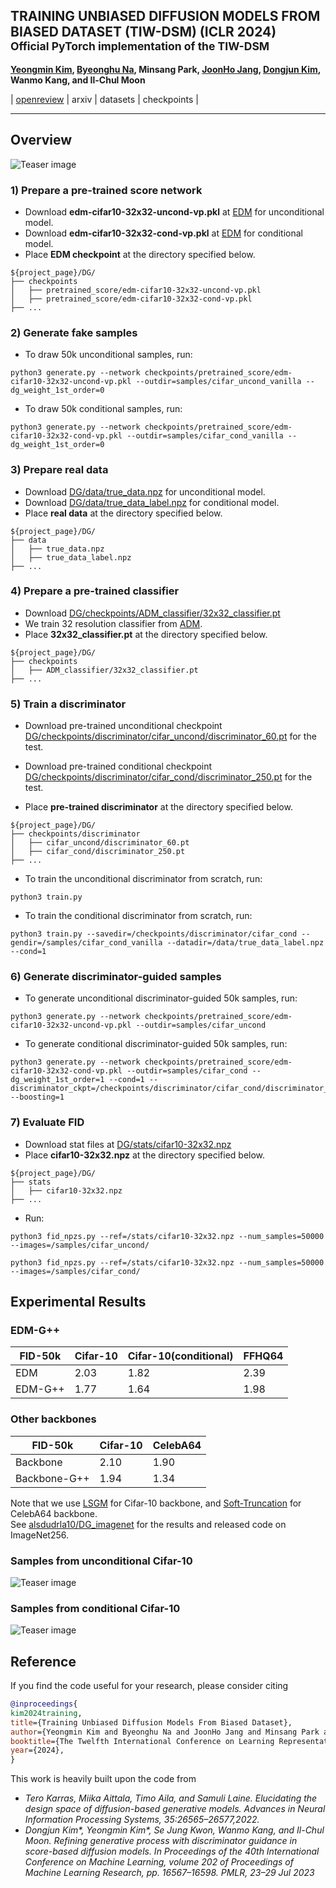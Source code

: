 ## TRAINING UNBIASED DIFFUSION MODELS FROM BIASED DATASET (TIW-DSM) (ICLR 2024) <br><sub>Official PyTorch implementation of the TIW-DSM </sub>



**[Yeongmin Kim](https://sites.google.com/view/yeongmin-space/%ED%99%88), [Byeonghu Na](https://sites.google.com/view/byeonghu-na), Minsang Park, [JoonHo Jang](https://sites.google.com/view/joonhojang), [Dongjun Kim](https://sites.google.com/view/dongjun-kim), Wanmo Kang, and Il-Chul Moon**   

| [openreview](https://openreview.net/forum?id=39cPKijBed) | arxiv | datasets | checkpoints |

--------------------

## Overview
![Teaser image](./figures/Figure1_v2.PNG)



### 1) Prepare a pre-trained score network
  - Download **edm-cifar10-32x32-uncond-vp.pkl** at [EDM](https://github.com/NVlabs/edm) for unconditional model.
  - Download **edm-cifar10-32x32-cond-vp.pkl** at [EDM](https://github.com/NVlabs/edm) for conditional model.
  - Place **EDM checkpoint** at the directory specified below.  
 
  ```
  ${project_page}/DG/
  ├── checkpoints
  │   ├── pretrained_score/edm-cifar10-32x32-uncond-vp.pkl
  │   ├── pretrained_score/edm-cifar10-32x32-cond-vp.pkl
  ├── ...
  ```

### 2) Generate fake samples
  - To draw 50k unconditional samples, run: 
  ```
  python3 generate.py --network checkpoints/pretrained_score/edm-cifar10-32x32-uncond-vp.pkl --outdir=samples/cifar_uncond_vanilla --dg_weight_1st_order=0
   ```
  - To draw 50k conditional samples, run: 
  ```
  python3 generate.py --network checkpoints/pretrained_score/edm-cifar10-32x32-cond-vp.pkl --outdir=samples/cifar_cond_vanilla --dg_weight_1st_order=0
   ```

### 3) Prepare real data
  - Download [DG/data/true_data.npz](https://drive.google.com/drive/folders/18qh5QGP2gLgVjr0dh2g8dfBYZoGC0uVT) for unconditional model.
  - Download [DG/data/true_data_label.npz](https://drive.google.com/drive/folders/18qh5QGP2gLgVjr0dh2g8dfBYZoGC0uVT) for conditional model.
  - Place **real data** at the directory specified below.
  ```
  ${project_page}/DG/
  ├── data
  │   ├── true_data.npz
  │   ├── true_data_label.npz
  ├── ...
  ```

### 4) Prepare a pre-trained classifier
  - Download [DG/checkpoints/ADM_classifier/32x32_classifier.pt](https://drive.google.com/drive/folders/1gb68C13-QOt8yA6ZnnS6G5pVIlPO7j_y)
  - We train 32 resolution classifier from [ADM](https://github.com/openai/guided-diffusion).
  - Place **32x32_classifier.pt** at the directory specified below.
  ```
  ${project_page}/DG/
  ├── checkpoints
  │   ├── ADM_classifier/32x32_classifier.pt
  ├── ...
  ```

### 5) Train a discriminator
  - Download pre-trained unconditional checkpoint [DG/checkpoints/discriminator/cifar_uncond/discriminator_60.pt](https://drive.google.com/drive/folders/1Mf3F1yGfWT8bO0_iOBX-PWG3O-OLROE2) for the test.
  - Download pre-trained conditional checkpoint [DG/checkpoints/discriminator/cifar_cond/discriminator_250.pt](https://drive.google.com/drive/folders/1P1u7cz7kY1BJDPVrPNiFcksy_HCHY_bI) for the test.
  
  - Place **pre-trained discriminator** at the directory specified below.
  ```
  ${project_page}/DG/
  ├── checkpoints/discriminator
  │   ├── cifar_uncond/discriminator_60.pt
  │   ├── cifar_cond/discriminator_250.pt
  ├── ...
  ```
  - To train the unconditional discriminator from scratch, run:
   ```
   python3 train.py
   ```
   - To train the conditional discriminator from scratch, run:
   ```
   python3 train.py --savedir=/checkpoints/discriminator/cifar_cond --gendir=/samples/cifar_cond_vanilla --datadir=/data/true_data_label.npz --cond=1 
   ```

### 6) Generate discriminator-guided samples
  - To generate unconditional discriminator-guided 50k samples, run: 
  ```
  python3 generate.py --network checkpoints/pretrained_score/edm-cifar10-32x32-uncond-vp.pkl --outdir=samples/cifar_uncond
   ```
  - To generate conditional discriminator-guided 50k samples, run: 
  ```
  python3 generate.py --network checkpoints/pretrained_score/edm-cifar10-32x32-cond-vp.pkl --outdir=samples/cifar_cond --dg_weight_1st_order=1 --cond=1 --discriminator_ckpt=/checkpoints/discriminator/cifar_cond/discriminator_250.pt --boosting=1
   ```
  
### 7) Evaluate FID
  - Download stat files at [DG/stats/cifar10-32x32.npz](https://drive.google.com/drive/folders/1xTdHz2fe71yvO2YpVfsY3sgH5Df7_b6y)
  - Place **cifar10-32x32.npz** at the directory specified below.
  ```
  ${project_page}/DG/
  ├── stats
  │   ├── cifar10-32x32.npz
  ├── ...
  ```
  - Run: 
  ```
  python3 fid_npzs.py --ref=/stats/cifar10-32x32.npz --num_samples=50000 --images=/samples/cifar_uncond/
   ```
  ```
  python3 fid_npzs.py --ref=/stats/cifar10-32x32.npz --num_samples=50000 --images=/samples/cifar_cond/
   ```

## Experimental Results
### EDM-G++
|FID-50k |Cifar-10|Cifar-10(conditional)|FFHQ64|
|------------|------------|------------|------------|
|EDM|2.03|1.82|2.39|
|EDM-G++|1.77|1.64|1.98|

### Other backbones
|FID-50k  |Cifar-10|CelebA64|
|------------|------------|------------|
|Backbone|2.10|1.90|
|Backbone-G++|1.94|1.34|

Note that we use [LSGM](https://github.com/NVlabs/LSGM) for Cifar-10 backbone, and [Soft-Truncation](https://github.com/Kim-Dongjun/Soft-Truncation) for CelebA64 backbone. <br>
See [alsdudrla10/DG_imagenet](https://github.com/alsdudrla10/DG_imagenet) for the results and released code on ImageNet256.

### Samples from unconditional Cifar-10
![Teaser image](./figures/Figure3.PNG)

### Samples from conditional Cifar-10
![Teaser image](./figures/Figure4.PNG)


## Reference
If you find the code useful for your research, please consider citing
```bib
@inproceedings{
kim2024training,
title={Training Unbiased Diffusion Models From Biased Dataset},
author={Yeongmin Kim and Byeonghu Na and JoonHo Jang and Minsang Park and Dongjun Kim and Wanmo Kang and Il-chul Moon},
booktitle={The Twelfth International Conference on Learning Representations},
year={2024},
}
```
This work is heavily built upon the code from
 - *Tero Karras, Miika Aittala, Timo Aila, and Samuli Laine. Elucidating the design space of diffusion-based generative models. Advances in Neural Information Processing Systems, 35:26565–26577,2022.*
 - *Dongjun Kim\*, Yeongmin Kim\*, Se Jung Kwon, Wanmo Kang, and Il-Chul Moon. Refining generative process with discriminator guidance in score-based diffusion models. In Proceedings of the 40th International Conference on Machine Learning, volume 202 of Proceedings of Machine Learning Research, pp. 16567–16598. PMLR, 23–29 Jul 2023*


